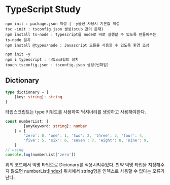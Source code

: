 # TypeScript Study
```
npm init : package.json 작성 | -y옵션 사용시 기본값 작성
tsc -init : tsconfig.json 생성(stub 값이 존재)
npm install ts-node : Typescript를 node로 바로 실행할 수 있도록 만들어주는 ts-node 설치
npm install @types/node : Javascript 모듈을 사용할 수 있도록 환경 조성
```

```
npm init -y 
npm i typescript : 타입스크립트 설치
touch tsconfig.json : tsconfig.json 생성(빈파일)
```
## Dictionary
```typescript
type dictionary = {
    [key: string]: string
}
```
타입스크립트는 type 키워드를 사용하여 딕셔너리를 생성하고 사용해야한다.  
```typescript
const numberList: {
        [anyKeyword: string]: number
    } = {
        'zero': 0, 'one': 1, 'two': 2, 'three': 3, 'four': 4,
        'five': 5, 'six': 6, 'seven': 7, 'eight': 8, 'nine': 9,
    }
// using
console.log(numberList['zero'])
```
위의 코드에서 익명 타입으로 Dicionary를 적용시켜주었다. 만약 익명 타입을 지정해주지 않으면 numberList<u>[index]</u> 위치에서 string형을 인덱스로 사용할 수 없다는 오류가 난다.
